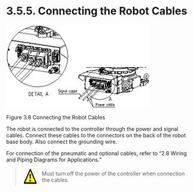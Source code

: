 ﻿# 3.5.5. Connecting the Robot Cables

![](../../_assets/그림_3.11_로봇_케이블_연결.png  )


Figure 3.8 Connecting the Robot Cables



The robot is connected to the controller through the power and signal cables. Connect these cables to the connectors on the back of the robot base body. Also connect the grounding wire.

For connection of the pneumatic and optional cables, refer to “2.8 Wiring and Piping Diagrams for Applications.”


<blockquote>
<table border="0">
<thead>
  <tr>
    <td>
    <div align="center">
      <img src="../../_assets/주의표시.png" width = 40 height = 40>
    </div>
    </td>
    <td colspan="4">Must turn off the power of the controller when connection the cables.</td>
  </tr>
</thead>
</table>  
</blockquote>
